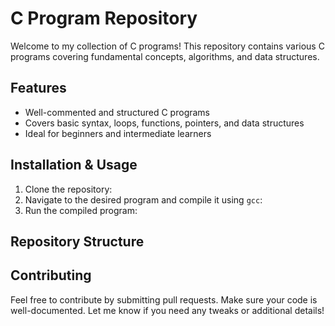 # C Program Repository

Welcome to my collection of C programs! This repository contains various C programs covering fundamental concepts, algorithms, and data structures.

## Features
- Well-commented and structured C programs
- Covers basic syntax, loops, functions, pointers, and data structures
- Ideal for beginners and intermediate learners

## Installation & Usage
1. Clone the repository:
2. Navigate to the desired program and compile it using `gcc`:
3. Run the compiled program:
## Repository Structure

## Contributing
Feel free to contribute by submitting pull requests. Make sure your code is well-documented.
Let me know if you need any tweaks or additional details!
